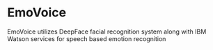 # EmoVoice
EmoVoice utilizes DeepFace facial recognition system along with IBM Watson services for speech based emotion recognition
